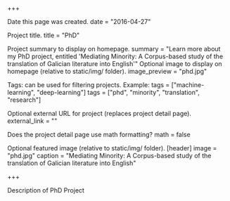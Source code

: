 +++

Date this page was created.
date = "2016-04-27"

Project title.
title = "PhD"

Project summary to display on homepage.
summary = "Learn more about my PhD project, entitled 'Mediating Minority: A Corpus-based study of the translation of Galician literature into English'"
Optional image to display on homepage (relative to static/img/ folder).
image_preview = "phd.jpg"

Tags: can be used for filtering projects.
Example: tags = ["machine-learning", "deep-learning"]
tags = ["phd", "minority", "translation", "research"]

Optional external URL for project (replaces project detail page).
external_link = ""

Does the project detail page use math formatting?
math = false

Optional featured image (relative to static/img/ folder).
[header] image = "phd.jpg" caption = "Mediating Minority: A Corpus-based study of the translation of Galician literature into English"

+++

Description of PhD Project
